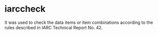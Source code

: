 # iarccheck
It was used to check the data items or item combinations according to the rules described in IARC Technical Report No. 42.
